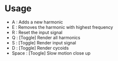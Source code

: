 # Usage

 - A : Adds a new harmonic
 - E : Removes the harmonic with highest frequency
 - R : Reset the input signal
 - Q : [Toggle] Render all harmonics
 - S : [Toggle] Render input signal
 - D : [Toggle] Render cycoids
 - Space : [Toogle] Slow motion close up